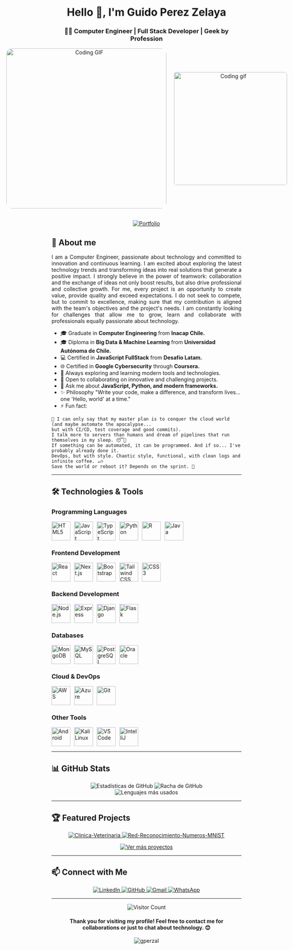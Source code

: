 <h1 align="center">Hello 👋, I'm Guido Perez Zelaya</h1>

<h3 align="center">👨‍💻 Computer Engineer | Full Stack Developer | Geek by Profession</h3>

<div align="center" style="display: flex; justify-content: center; align-items: center; gap: 20px;">
  <img src="https://miro.medium.com/v2/resize:fit:720/format:webp/1*yw0TnheAGN-LPneDaTlaxw.gif" alt="Coding GIF" width="425px" style="border-radius: 15px;">
  <img src="https://media.giphy.com/media/qgQUggAC3Pfv687qPC/giphy.gif" alt="Coding gif" width="300px" style="border-radius: 5px;" />
</div>
<br>
<p align="center" >
  <a href="https://gperzal.vercel.app" target="_blank">
    <img src="https://img.shields.io/badge/Portfolio-FF5722?style=for-the-badge&logo=todoist&logoColor=white" alt="Portfolio" />
  </a>
</p>

<h2>🚀 About me</h2>

<p align="justify">
I am a Computer Engineer, passionate about technology and committed to innovation and continuous learning. I am excited about exploring the latest technology trends and transforming ideas into real solutions that generate a positive impact.
I strongly believe in the power of teamwork: collaboration and the exchange of ideas not only boost results, but also drive professional and collective growth. For me, every project is an opportunity to create value, provide quality and exceed expectations.
I do not seek to compete, but to commit to excellence, making sure that my contribution is aligned with the team's objectives and the project's needs. I am constantly looking for challenges that allow me to grow, learn and collaborate with professionals equally passionate about technology.
</p>

- 🎓 Graduate in **Computer Engineering** from **Inacap Chile.**
- 🎓 Diploma in **Big Data & Machine Learning** from **Universidad Autónoma de Chile.**
- 💻 Certified in **JavaScript FullStack** from **Desafío Latam.**
- 🌐 Certified in **Google Cybersecurity** through **Coursera.**
- 🌱 Always exploring and learning modern tools and technologies.
- 👯 Open to collaborating on innovative and challenging projects.
- 💬 Ask me about **JavaScript, Python, and modern frameworks.**
- ✨ Philosophy  "Write your code, make a difference, and transform lives... one 'Hello, world' at a time."
- ⚡ Fun fact: 
```
📜 I can only say that my master plan is to conquer the cloud world (and maybe automate the apocalypse...
but with CI/CD, test coverage and good commits).
I talk more to servers than humans and dream of pipelines that run themselves in my sleep. 😴🤖
If something can be automated, it can be programmed. And if so... I've probably already done it.
DevOps, but with style. Chaotic style, functional, with clean logs and infinite coffee. ☕🔥
Save the world or reboot it? Depends on the sprint. 📜
```
---

## 🛠️ Technologies & Tools

### Programming Languages

<div style="display: flex; gap: 10px; flex-wrap: wrap;">
<img src="https://cdn.jsdelivr.net/gh/devicons/devicon/icons/html5/html5-original.svg" alt="HTML5" width="50" height="50" />
<img src="https://cdn.jsdelivr.net/gh/devicons/devicon/icons/javascript/javascript-original.svg" alt="JavaScript" width="50" height="50" />
<img src="https://cdn.jsdelivr.net/gh/devicons/devicon/icons/typescript/typescript-original.svg" alt="TypeScript" width="50" height="50" />
<img src="https://cdn.jsdelivr.net/gh/devicons/devicon/icons/python/python-original.svg" alt="Python" width="50" height="50" />
<img src="https://cdn.jsdelivr.net/gh/devicons/devicon/icons/r/r-original.svg" alt="R" width="50" height="50" />
<img src="https://cdn.jsdelivr.net/gh/devicons/devicon/icons/java/java-original.svg" alt="Java" width="50" height="50" />
</div>

### Frontend Development

<div style="display: flex; gap: 10px; flex-wrap: wrap;">
<img src="https://cdn.jsdelivr.net/gh/devicons/devicon/icons/react/react-original.svg" alt="React" width="50" height="50" />
<img src="https://cdn.jsdelivr.net/gh/devicons/devicon/icons/nextjs/nextjs-original.svg" alt="Next.js" width="50" height="50" />
<img src="https://cdn.jsdelivr.net/gh/devicons/devicon/icons/bootstrap/bootstrap-plain.svg" alt="Bootstrap" width="50" height="50" />
<img src="https://img.icons8.com/?size=100&id=4PiNHtUJVbLs&format=png&color=000000" alt="Tailwind CSS" width="50" height="50" />
<img src="https://cdn.jsdelivr.net/gh/devicons/devicon/icons/css3/css3-original.svg" alt="CSS3" width="50" height="50" />
</div>

### Backend Development

<div style="display: flex; gap: 10px; flex-wrap: wrap;">
<img src="https://cdn.jsdelivr.net/gh/devicons/devicon/icons/nodejs/nodejs-original.svg" alt="Node.js" width="50" height="50" />
<img src="https://cdn.jsdelivr.net/gh/devicons/devicon/icons/express/express-original.svg" alt="Express" width="50" height="50" />
<img src="https://cdn.jsdelivr.net/gh/devicons/devicon/icons/django/django-plain.svg" alt="Django" width="50" height="50" />
<img src="https://cdn.jsdelivr.net/gh/devicons/devicon/icons/flask/flask-original.svg" alt="Flask" width="50" height="50" />
</div>

### Databases

<div style="display: flex; gap: 10px; flex-wrap: wrap;">
<img src="https://cdn.jsdelivr.net/gh/devicons/devicon/icons/mongodb/mongodb-original.svg" alt="MongoDB" width="50" height="50" />
<img src="https://cdn.jsdelivr.net/gh/devicons/devicon/icons/mysql/mysql-original.svg" alt="MySQL" width="50" height="50" />
<img src="https://cdn.jsdelivr.net/gh/devicons/devicon/icons/postgresql/postgresql-original.svg" alt="PostgreSQL" width="50" height="50" />
<img src="https://cdn.jsdelivr.net/gh/devicons/devicon/icons/oracle/oracle-original.svg" alt="Oracle" width="50" height="50" />
</div>

### Cloud & DevOps

<div style="display: flex; gap: 10px; flex-wrap: wrap;">
<img src="https://img.icons8.com/external-tal-revivo-color-tal-revivo/48/external-amazon-web-services-a-subsidiary-of-amazon-that-provides-on-demand-cloud-computing-logo-color-tal-revivo.png" alt="AWS" width="50" height="50" />
<img src="https://cdn.jsdelivr.net/gh/devicons/devicon/icons/azure/azure-original.svg" alt="Azure" width="50" height="50" />
<img src="https://cdn.jsdelivr.net/gh/devicons/devicon/icons/git/git-original.svg" alt="Git" width="50" height="50" />
</div>

### Other Tools

<div style="display: flex; gap: 10px; flex-wrap: wrap;">
<img src="https://cdn.jsdelivr.net/gh/devicons/devicon/icons/android/android-original.svg" alt="Android" width="50" height="50" />
<img src="https://img.icons8.com/?size=100&id=qBWtR72kluCU&format=png&color=000000" alt="Kali Linux" width="50" height="50"/>
<img src="https://cdn.jsdelivr.net/gh/devicons/devicon/icons/vscode/vscode-original.svg" alt="VS Code" width="50" height="50" />
<img src="https://cdn.jsdelivr.net/gh/devicons/devicon/icons/intellij/intellij-original.svg" alt="IntelliJ" width="50" height="50" />
</div>

---

<h2>📊 GitHub Stats</h2>

<div align="center">
  <img src="https://github-readme-stats.vercel.app/api?username=gperzal&show_icons=true&theme=radical" alt="Estadísticas de GitHub" />
  <img src="https://github-readme-streak-stats.herokuapp.com/?user=gperzal&theme=radical" alt="Racha de GitHub" />
</div>

<div align="center">
  <img src="https://github-readme-stats.vercel.app/api/top-langs/?username=gperzal&layout=compact&theme=radical" alt="Lenguajes más usados" />
</div>

---

<h2>🏆 Featured Projects</h2>

<div align="center">
  <a href="https://github.com/gperzal/Clinica-Veterinaria">
    <img src="https://github-readme-stats.vercel.app/api/pin/?username=gperzal&repo=Clinica-Veterinaria&theme=radical" alt="Clinica-Veterinaria" />
  </a>
  <a href="https://github.com/gperzal/Red-Reconocimiento-Numeros-MNIST">
    <img src="https://github-readme-stats.vercel.app/api/pin/?username=gperzal&repo=Red-Reconocimiento-Numeros-MNIST&theme=radical" alt="Red-Reconocimiento-Numeros-MNIST" />
  </a>
</div>

<p align="center">
  <a href="https://github.com/gperzal?tab=repositories" target="_blank">
    <img src="https://img.shields.io/badge/Ver%20más%20proyectos-FF5722?style=for-the-badge&logo=todoist&logoColor=white" alt="Ver más proyectos" />
  </a>
</p>

---

<h2>📫 Connect with Me</h2>

<p align="center">
  <a href="https://linkedin.com/in/guido-perez-zelaya-3b6a32113/" target="_blank">
    <img src="https://img.shields.io/badge/-LinkedIn-0077B5?style=for-the-badge&logo=linkedin&logoColor=white" alt="LinkedIn" />
  </a>
  <a href="https://github.com/gperzal" target="_blank">
    <img src="https://img.shields.io/badge/GitHub-100000?style=for-the-badge&logo=github&logoColor=white" alt="GitHub" />
  </a>
  <a href="mailto:gperzal@gmail.com">
    <img src="https://img.shields.io/badge/-Gmail-D14836?style=for-the-badge&logo=gmail&logoColor=white" alt="Gmail" />
  </a>
  <a href="https://wa.me/568998876935" target="_blank">
    <img src="https://img.shields.io/badge/-WhatsApp-25D366?style=for-the-badge&logo=whatsapp&logoColor=white" alt="WhatsApp" />
  </a>
</p>

---

<div align="center">
  <img src="https://profile-counter.glitch.me/gperzal/count.svg" alt="Visitor Count" />
</div>

<h4 align="center">Thank you for visiting my profile! Feel free to contact me for collaborations or just to chat about technology. 😊</h4>
<p align="center">
  <img src="https://komarev.com/ghpvc/?username=gperzal&label=Visitas%20al%20perfil&color=0e75b6&style=flat" alt="gperzal" />
</p>
